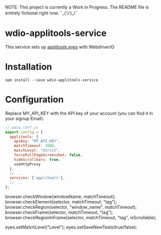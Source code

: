 NOTE: This project is currently a Work in Progress. The README file is entirely fictional right now. ¯\_(ツ)_/¯

# wdio-applitools-service

This service sets up [applitools.eyes](https://applitools.atlassian.net/wiki/spaces/Java/pages/1540328/Selenium+-+JavaScript#Selenium-JavaScript-002) with WebdriverIO

# Installation

`npm install --save wdio-applitools-service`

# Configuration

Replace MY_API_KEY with the API key of your account (you can find it in your signup Email).

```js
// wdio.conf.js
export.config = {
  applitools: {
    apiKey: "MY_API_KEY",
    matchTimeout: 2000,
    matchLevel: "Strict",
    forceFullPageScreenshot: false,
    hideScrollbars: true,
    useHttpProxy
  },
  // ...
  services: ['applitools'],
  // ...
};
```

browser.checkWindow(windowName, matchTimeout);
browser.checkElement(selector, matchTimeout, "tag");
browser.checkRegion(selector, "window_name", matchTimeout);
browser.checkFrame(selector, matchTimeout, "tag");
browser.checkRegionInFrame(selector, matchTimeout, "tag", isScrollable);

eyes.setMatchLevel("Level");
eyes.setSaveNewTests(true/false);
